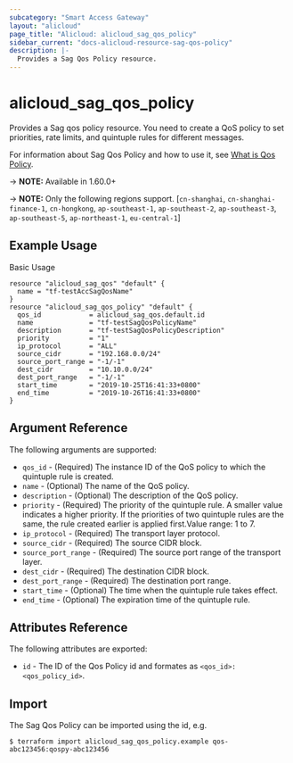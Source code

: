 ```yaml
---
subcategory: "Smart Access Gateway"
layout: "alicloud"
page_title: "Alicloud: alicloud_sag_qos_policy"
sidebar_current: "docs-alicloud-resource-sag-qos-policy"
description: |-
  Provides a Sag Qos Policy resource.
---
```


# alicloud\_sag\_qos\_policy

Provides a Sag qos policy resource. 
You need to create a QoS policy to set priorities, rate limits, and quintuple rules for different messages.

For information about Sag Qos Policy and how to use it, see [What is Qos Policy](https://www.alibabacloud.com/help/doc-detail/140065.htm).

-> **NOTE:** Available in 1.60.0+

-> **NOTE:** Only the following regions support. [`cn-shanghai`, `cn-shanghai-finance-1`, `cn-hongkong`, `ap-southeast-1`, `ap-southeast-2`, `ap-southeast-3`, `ap-southeast-5`, `ap-northeast-1`, `eu-central-1`]

## Example Usage

Basic Usage

```
resource "alicloud_sag_qos" "default" {
  name = "tf-testAccSagQosName"
}
resource "alicloud_sag_qos_policy" "default" {
  qos_id            = alicloud_sag_qos.default.id
  name              = "tf-testSagQosPolicyName"
  description       = "tf-testSagQosPolicyDescription"
  priority          = "1"
  ip_protocol       = "ALL"
  source_cidr       = "192.168.0.0/24"
  source_port_range = "-1/-1"
  dest_cidr         = "10.10.0.0/24"
  dest_port_range   = "-1/-1"
  start_time        = "2019-10-25T16:41:33+0800"
  end_time          = "2019-10-26T16:41:33+0800"
}
```
## Argument Reference

The following arguments are supported:

* `qos_id` - (Required) The instance ID of the QoS policy to which the quintuple rule is created.
* `name` - (Optional) The name of the QoS policy.
* `description` - (Optional) The description of the QoS policy.
* `priority` - (Required) The priority of the quintuple rule. A smaller value indicates a higher priority. If the priorities of two quintuple rules are the same, the rule created earlier is applied first.Value range: 1 to 7.
* `ip_protocol` - (Required) The transport layer protocol.
* `source_cidr` - (Required) The source CIDR block.
* `source_port_range` - (Required) The source port range of the transport layer.
* `dest_cidr` - (Required) The destination CIDR block.
* `dest_port_range` - (Required) The destination port range.
* `start_time` - (Optional) The time when the quintuple rule takes effect.
* `end_time` - (Optional) The expiration time of the quintuple rule. 


## Attributes Reference

The following attributes are exported:

* `id` - The ID of the Qos Policy id and formates as `<qos_id>:<qos_policy_id>`.

## Import

The Sag Qos Policy can be imported using the id, e.g.

```
$ terraform import alicloud_sag_qos_policy.example qos-abc123456:qospy-abc123456
```

